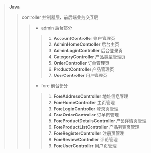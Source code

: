 > **Java**
>> controller 控制器层，前后端业务交互层
>>> + admin 后台部分
>>>> 1. **AccountController** 账户管理页
>>>> 2. **AdminHomeController** 后台主页
>>>> 3. **AdminLoginController** 后台登录页
>>>> 4. **CategoryController** 产品类型管理页
>>>> 5. **OrderController** 订单管理页
>>>> 6. **ProductController** 产品管理页
>>>> 7. **UserController** 用户管理页
>>> + fore 前台部分
>>>> 1. **ForeAddressController** 地址信息管理
>>>> 2. **ForeHomeController** 主页管理
>>>> 3. **ForeLoginController** 登录页管理
>>>> 5. **ForeOrderController** 订单页管理
>>>> 6. **ForeProductDetailsController** 产品详情页管理
>>>> 7. **ForeProductListController** 产品列表页管理
>>>> 8. **ForeRegisterController** 注册页管理
>>>> 9. **ForeReviewController** 评论管理
>>>> 10. **ForeUserController** 用户页管理